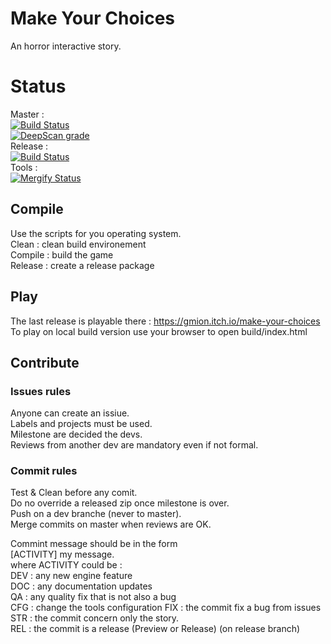 # Make Your Choices
An horror interactive story.

# Status
Master :  
[![Build Status](https://travis-ci.com/miong/MakeYourChoices.svg?branch=master)](https://travis-ci.com/miong/MakeYourChoices)  
[![DeepScan grade](https://deepscan.io/api/teams/8790/projects/11002/branches/159303/badge/grade.svg)](https://deepscan.io/dashboard#view=project&tid=8790&pid=11002&bid=159303)  
Release :  
[![Build Status](https://travis-ci.com/miong/MakeYourChoices.svg?branch=release)](https://travis-ci.com/miong/MakeYourChoices)  
Tools :  
[![Mergify Status][mergify-status]][mergify]  

[mergify]: https://mergify.io
[mergify-status]: https://img.shields.io/endpoint.svg?url=https://gh.mergify.io/badges/miong/MakeYourChoices&style=flat

## Compile
Use the scripts for you operating system.  
Clean : clean build environement  
Compile : build the game  
Release : create a release package  

## Play
The last release is playable there : https://gmion.itch.io/make-your-choices  
To play on local build version use your browser to open build/index.html  

## Contribute

### Issues rules
Anyone can create an issiue.  
Labels and projects must be used.  
Milestone are decided the devs.  
Reviews from another dev are mandatory even if not formal.  

### Commit rules
Test & Clean before any comit.  
Do no override a released zip once milestone is over.  
Push on a dev branche (never to master).  
Merge commits on master when reviews are OK.  

Commint message should be in the form  
\[ACTIVITY] my message.  
where ACTIVITY could be :  
DEV : any new engine feature  
DOC : any documentation updates  
QA  : any quality fix that is not also a bug  
CFG : change the tools configuration
FIX : the commit fix a bug from issues  
STR : the commit concern only the story.  
REL : the commit is a release (Preview or Release) (on release branch)
